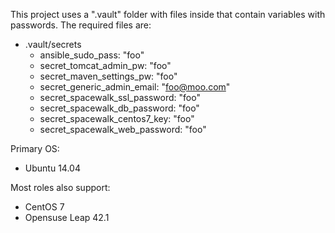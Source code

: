 This project uses a ".vault" folder with files inside that contain variables with passwords.  The required files are:

- .vault/secrets
  * ansible_sudo_pass: "foo"
  * secret_tomcat_admin_pw: "foo"
  * secret_maven_settings_pw: "foo"
  * secret_generic_admin_email: "foo@moo.com"
  * secret_spacewalk_ssl_password: "foo"
  * secret_spacewalk_db_password: "foo"
  * secret_spacewalk_centos7_key: "foo"
  * secret_spacewalk_web_password: "foo"

Primary OS:
- Ubuntu 14.04

Most roles also support:
- CentOS 7
- Opensuse Leap 42.1
